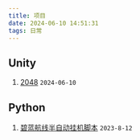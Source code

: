 ```yaml
---
title: 项目
date: 2024-06-10 14:51:31
tags: 日常
---
```


## Unity

1. [2048](https://gitee.com/coffeeofnosugar/2048) `2024-06-10`





## Python

1. [碧蓝航线半自动挂机脚本](https://gitee.com/coffeeofnosugar/bilanhangxian) `2023-8-12`
